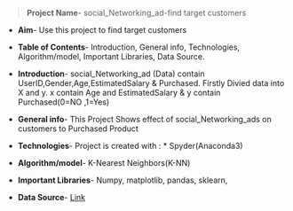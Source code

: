 >**Project Name**- 
   social_Networking_ad-find target customers

* **Aim**-
   Use this project to find target customers 
 
* **Table of Contents**-
     Introduction,
     General info,
     Technologies,
     Algorithm/model,
     Important Libraries,
     Data Source.
        

* **Introduction**-
       social_Networking_ad (Data) contain UserID,Gender,Age,EstimatedSalary & Purchased.
   Firstly Divied data into X and y.
   x contain Age and EstimatedSalary & y contain Purchased(0=NO ,1=Yes) 

* **General info**-
  This  Project Shows effect of social_Networking_ads on customers to Purchased Product 

* **Technologies**-
  Project is created with : 
                        * Spyder(Anaconda3)

* **Algorithm/model**-
           K-Nearest Neighbors(K-NN)

* **Important Libraries**-
          Numpy,
          matplotlib,
          pandas,
          sklearn,

* **Data Source**-
         [Link](https://www.superdatascience.com/pages/machine-learning)

